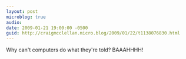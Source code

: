 ```yaml
---
layout: post
microblog: true
audio: 
date: 2009-01-21 19:00:00 -0500
guid: http://craigmcclellan.micro.blog/2009/01/22/t1138076830.html
---
```

Why can't computers do what they're told?  BAAAHHHH!
